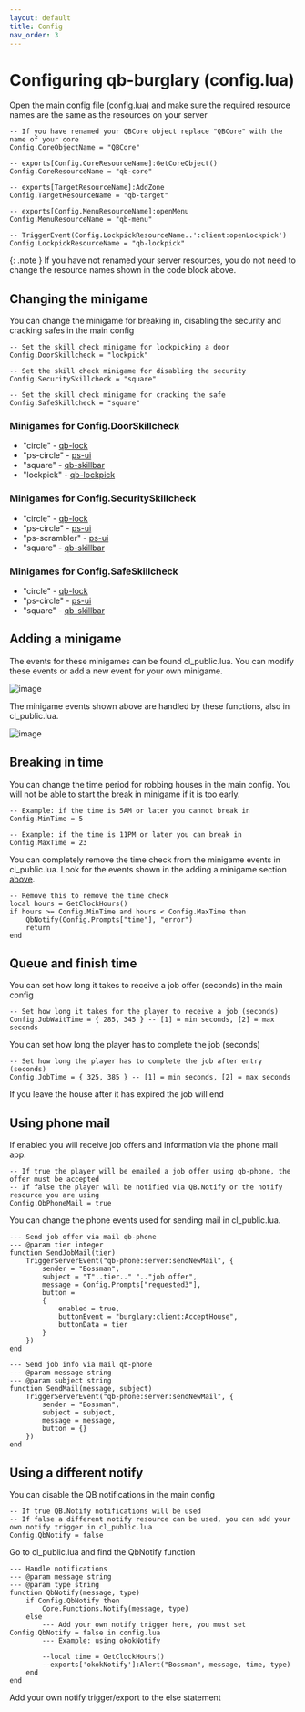 ```yaml
---
layout: default
title: Config
nav_order: 3
---
```


# Configuring qb-burglary (config.lua)

Open the main config file (config.lua) and make sure the required resource names are the same as the resources on your server

```
-- If you have renamed your QBCore object replace "QBCore" with the name of your core
Config.CoreObjectName = "QBCore"

-- exports[Config.CoreResourceName]:GetCoreObject()
Config.CoreResourceName = "qb-core"

-- exports[TargetResourceName]:AddZone
Config.TargetResourceName = "qb-target"

-- exports[Config.MenuResourceName]:openMenu
Config.MenuResourceName = "qb-menu"

-- TriggerEvent(Config.LockpickResourceName..':client:openLockpick')
Config.LockpickResourceName = "qb-lockpick"
```

{: .note }
If you have not renamed your server resources, you do not need to change the resource names shown in the code block above.

## Changing the minigame

You can change the minigame for breaking in, disabling the security and cracking safes in the main config

```
-- Set the skill check minigame for lockpicking a door
Config.DoorSkillcheck = "lockpick"

-- Set the skill check minigame for disabling the security
Config.SecuritySkillcheck = "square"

-- Set the skill check minigame for cracking the safe
Config.SafeSkillcheck = "square"
```

### Minigames for Config.DoorSkillcheck
- "circle" - [qb-lock](https://github.com/Nathan-FiveM/qb-lock)
- "ps-circle" - [ps-ui](https://github.com/Project-Sloth/ps-ui)
- "square" - [qb-skillbar](https://github.com/qbcore-framework/qb-skillbar)
- "lockpick" - [qb-lockpick](https://github.com/qbcore-framework/qb-lockpick)

### Minigames for Config.SecuritySkillcheck
- "circle" - [qb-lock](https://github.com/Nathan-FiveM/qb-lock)
- "ps-circle" - [ps-ui](https://github.com/Project-Sloth/ps-ui)
- "ps-scrambler" - [ps-ui](https://github.com/Project-Sloth/ps-ui)
- "square" - [qb-skillbar](https://github.com/qbcore-framework/qb-skillbar)

### Minigames for Config.SafeSkillcheck
- "circle" - [qb-lock](https://github.com/Nathan-FiveM/qb-lock)
- "ps-circle" - [ps-ui](https://github.com/Project-Sloth/ps-ui)
- "square" - [qb-skillbar](https://github.com/qbcore-framework/qb-skillbar)

## Adding a minigame

The events for these minigames can be found cl_public.lua. You can modify these events or add a new event for your own minigame.

![image](https://user-images.githubusercontent.com/123037761/213883117-18dff52b-6b01-4669-8166-c3e59cf83161.png)

The minigame events shown above are handled by these functions, also in cl_public.lua.

![image](https://user-images.githubusercontent.com/123037761/213883202-219972bd-1690-4a09-9c74-766907438ced.png)

## Breaking in time

You can change the time period for robbing houses in the main config. You will not be able to start the break in minigame if it is too early.

```
-- Example: if the time is 5AM or later you cannot break in
Config.MinTime = 5

-- Example: if the time is 11PM or later you can break in
Config.MaxTime = 23
```

You can completely remove the time check from the minigame events in cl_public.lua. Look for the events shown in the adding a minigame section [above](https://skryptz5m.github.io/burglary-docs/config.html#adding-a-minigame).

```
-- Remove this to remove the time check
local hours = GetClockHours()
if hours >= Config.MinTime and hours < Config.MaxTime then
    QbNotify(Config.Prompts["time"], "error")
    return
end
```

## Queue and finish time

You can set how long it takes to receive a job offer (seconds) in the main config

```
-- Set how long it takes for the player to receive a job (seconds)
Config.JobWaitTime = { 285, 345 } -- [1] = min seconds, [2] = max seconds
```

You can set how long the player has to complete the job (seconds)

```
-- Set how long the player has to complete the job after entry (seconds)
Config.JobTime = { 325, 385 } -- [1] = min seconds, [2] = max seconds
```

If you leave the house after it has expired the job will end

## Using phone mail

If enabled you will receive job offers and information via the phone mail app.

```
-- If true the player will be emailed a job offer using qb-phone, the offer must be accepted
-- If false the player will be notified via QB.Notify or the notify resource you are using
Config.QbPhoneMail = true
```

You can change the phone events used for sending mail in cl_public.lua.

```
--- Send job offer via mail qb-phone
--- @param tier integer
function SendJobMail(tier)
    TriggerServerEvent("qb-phone:server:sendNewMail", {
        sender = "Bossman",
        subject = "T"..tier.." ".."job offer",
        message = Config.Prompts["requested3"],
        button = 
        {                    
            enabled = true,
            buttonEvent = "burglary:client:AcceptHouse",
            buttonData = tier
        }
    })
end

--- Send job info via mail qb-phone
--- @param message string
--- @param subject string
function SendMail(message, subject)
    TriggerServerEvent("qb-phone:server:sendNewMail", {
        sender = "Bossman",
        subject = subject,
        message = message,
        button = {}
    })
end
```

## Using a different notify

You can disable the QB notifications in the main config

```
-- If true QB.Notify notifications will be used
-- If false a different notify resource can be used, you can add your own notify trigger in cl_public.lua
Config.QbNotify = false
```

Go to cl_public.lua and find the QbNotify function

```
--- Handle notifications
--- @param message string
--- @param type string
function QbNotify(message, type)
    if Config.QbNotify then
        Core.Functions.Notify(message, type)
    else
        --- Add your own notify trigger here, you must set Config.QbNotify = false in config.lua
        --- Example: using okokNotify

        --local time = GetClockHours()
        --exports['okokNotify']:Alert("Bossman", message, time, type)
    end
end
```

Add your own notify trigger/export to the else statement
